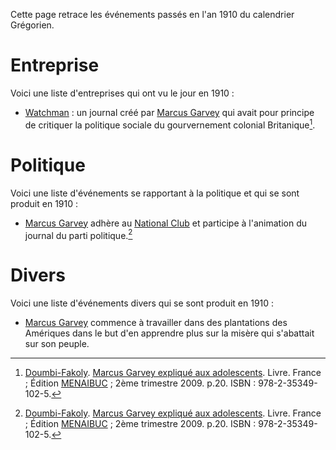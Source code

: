 <!-- TITLE: 1910 -->
<!-- SUBTITLE: Événements passés en 1910 -->

Cette page retrace les événements passés en l'an 1910 du calendrier Grégorien.

# Entreprise
Voici une liste d'entreprises qui ont vu le jour en 1910 :
* [Watchman](/organisme/journal/watchman) : un journal créé par [Marcus Garvey](/personnalite/homme/polymathe/caraibes/midi/colonie/xamayca/marcus-gavey) qui avait pour principe de critiquer la politique sociale du gourvernement colonial Britanique[^1].

# Politique
Voici une liste d'événements se rapportant à la politique et qui se sont produit en 1910 :
* [Marcus Garvey](/personnalite/homme/polymathe/caraibes/midi/colonie/xamayca/marcus-gavey) adhère au [National Club](/organisme/parti-politique/national-club) et participe à l'animation du journal du parti politique.[^1]

# Divers
Voici une liste d'événements divers qui se sont produit en 1910 :
* [Marcus Garvey](/personnalite/homme/polymathe/caraibes/midi/colonie/xamayca/marcus-gavey) commence à travailler dans des plantations des Amériques dans le but d'en apprendre plus sur la misère qui s'abattait sur son peuple.


[^1]: [Doumbi-Fakoly](/personnalite/homme/guerrier/afrique/nord-ouest/empire/mali/fakoli-manden). [Marcus Garvey expliqué aux adolescents](/ouvrage/documentaire/marcus-garvey-explique-aux-adolescents). Livre. France ; Édition [MENAIBUC](/organisme/editeur/menaibuc) ; 2ème trimestre 2009. p.20. ISBN : 978-2-35349-102-5.